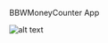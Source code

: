 BBWMoneyCounter App



![alt text](https://user-images.githubusercontent.com/30224396/28502088-b9069c6a-6fb8-11e7-87ef-a21c240f5cba.png)
